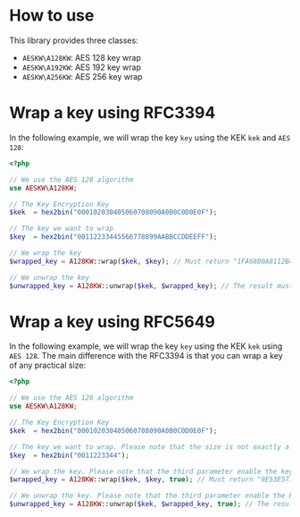How to use
==========

This library provides three classes:

* `AESKW\A128KW`: AES 128 key wrap
* `AESKW\A192KW`: AES 192 key wrap
* `AESKW\A256KW`: AES 256 key wrap

# Wrap a key using RFC3394

In the following example, we will wrap the key `key` using the KEK `kek` and `AES 128`:

```php
<?php

// We use the AES 128 algorithm
use AESKW\A128KW;

// The Key Encryption Key
$kek  = hex2bin("000102030405060708090A0B0C0D0E0F");

// The key we want to wrap
$key  = hex2bin("00112233445566778899AABBCCDDEEFF");

// We wrap the key
$wrapped_key = A128KW::wrap($kek, $key); // Must return "1FA68B0A8112B447AEF34BD8FB5A7B829D3E862371D2CFE5"

// We unwrap the key
$unwrapped_key = A128KW::unwrap($kek, $wrapped_key); // The result must be the same value as the key
```

# Wrap a key using RFC5649

In the following example, we will wrap the key `key` using the KEK `kek` using `AES 128`. The main difference with the RFC3394 is that you can wrap a key of any practical size:

```php
<?php

// We use the AES 128 algorithm
use AESKW\A128KW;

// The Key Encryption Key
$kek  = hex2bin("000102030405060708090A0B0C0D0E0F");

// The key we want to wrap. Please note that the size is not exactly a 64 bits-block
$key  = hex2bin("0011223344");

// We wrap the key. Please note that the third parameter enable the key padding (RFC6549)
$wrapped_key = A128KW::wrap($kek, $key, true); // Must return "9E53E571ED4669A51A4B8724788F8C80"

// We unwrap the key. Please note that the third parameter enable the key padding (RFC6549)
$unwrapped_key = A128KW::unwrap($kek, $wrapped_key, true); // The result must be the same value as the key
```
